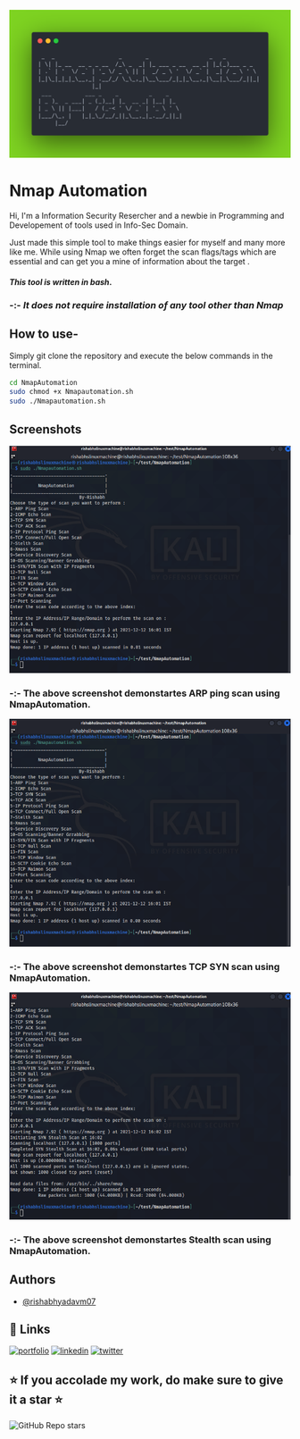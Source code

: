 ![logo](/images/_banner.png)

# Nmap Automation

Hi,
I'm a Information Security Resercher and a newbie in Programming and Developement of tools used in Info-Sec Domain.

Just made this simple tool to make things easier for myself and many more like me. While using Nmap we often forget the scan flags/tags which are essential and can get you a mine of information about the target .

#### ***This tool is written in bash***.

### -:- ***It does not require installation of any tool other than Nmap***




##  How to use-
Simply git clone the repository and execute the below commands in the terminal.

```bash
cd NmapAutomation
sudo chmod +x Nmapautomation.sh
sudo ./Nmapautomation.sh

```
    
## Screenshots

![App Screenshot](/images/1.png)
### **-:- The above screenshot demonstartes ARP ping scan using NmapAutomation.**
![App Screenshot](/images/2.png)
### **-:- The above screenshot demonstartes TCP SYN scan using NmapAutomation.**
![App Screenshot](/images/3.png)
### **-:- The above screenshot demonstartes Stealth scan using NmapAutomation.**


## Authors

- [@rishabhyadavm07](https://github.com/rishabhyadavm07)


## 🔗 Links
[![portfolio](https://img.shields.io/badge/my_portfolio-000?style=for-the-badge&logo=ko-fi&logoColor=white)](https://www.rishabhyadav.in/)
[![linkedin](https://img.shields.io/badge/linkedin-0A66C2?style=for-the-badge&logo=linkedin&logoColor=white)](https://www.linkedin.com/in/rishabhyadavm07/)
[![twitter](https://img.shields.io/badge/twitter-1DA1F2?style=for-the-badge&logo=twitter&logoColor=white)](https://twitter.com/rishabhyadavm07)

## ⭐ If you accolade my work, do make sure to give it a star ⭐
![GitHub Repo stars](https://img.shields.io/github/stars/rishabhyadavm07/NmapAutomation?color=blue&label=Give%20a%20Star&logo=github&style=social)